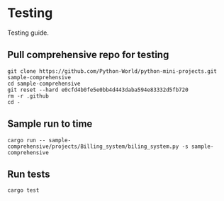 # Testing

Testing guide.

## Pull comprehensive repo for testing

```shell
git clone https://github.com/Python-World/python-mini-projects.git sample-comprehensive
cd sample-comprehensive
git reset --hard e0cfd4b0fe5e0bb4d443daba594e83332d5fb720
rm -r .github
cd -
```

## Sample run to time

```shell
cargo run -- sample-comprehensive/projects/Billing_system/biling_system.py -s sample-comprehensive
```

## Run tests

```shell
cargo test
```
